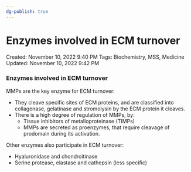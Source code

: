 ```yaml
---
dg-publish: true
---
```


# Enzymes involved in ECM turnover

Created: November 10, 2022 9:40 PM
Tags: Biochemistry, MSS, Medicine
Updated: November 10, 2022 9:42 PM

### Enzymes involved in ECM turnover

MMPs are the key enzyme for ECM turnover:

- They cleave specific sites of ECM proteins, and are classified into collagenase, gelatinase and stromolysin by the ECM protein it cleaves.
- There is a high degree of regulation of MMPs, by:
    - Tissue inhibitors of metalloproteinase (TIMPs)
    - MMPs are secreted as proenzymes, that require cleavage of prodomain during its activation.

Other enzymes also participate in ECM turnover:

- Hyaluronidase and chondroitinase
- Serine protease, elastase and cathepsin (less specific)